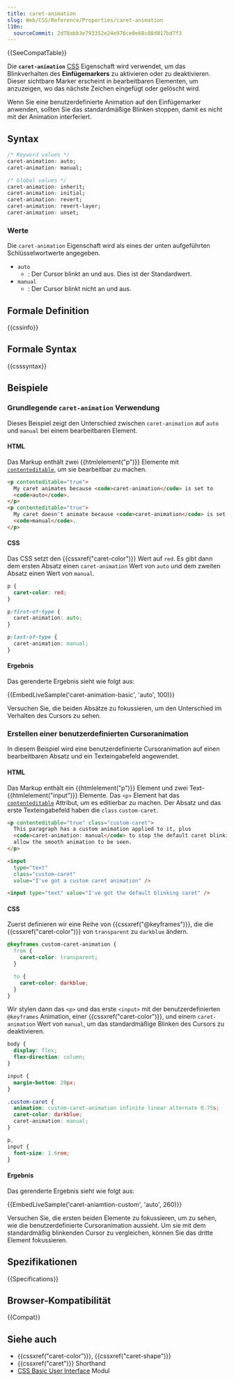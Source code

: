 ```yaml
---
title: caret-animation
slug: Web/CSS/Reference/Properties/caret-animation
l10n:
  sourceCommit: 2d78abb3e793352e24e976ce0e68c08d817bd7f3
---
```


{{SeeCompatTable}}

Die **`caret-animation`** [CSS](/de/docs/Web/CSS) Eigenschaft wird verwendet, um das Blinkverhalten des **Einfügemarkers** zu aktivieren oder zu deaktivieren. Dieser sichtbare Marker erscheint in bearbeitbaren Elementen, um anzuzeigen, wo das nächste Zeichen eingefügt oder gelöscht wird.

Wenn Sie eine benutzerdefinierte Animation auf den Einfügemarker anwenden, sollten Sie das standardmäßige Blinken stoppen, damit es nicht mit der Animation interferiert.

## Syntax

```css
/* Keyword values */
caret-animation: auto;
caret-animation: manual;

/* Global values */
caret-animation: inherit;
caret-animation: initial;
caret-animation: revert;
caret-animation: revert-layer;
caret-animation: unset;
```

### Werte

Die `caret-animation` Eigenschaft wird als eines der unten aufgeführten Schlüsselwortwerte angegeben.

- `auto`
  - : Der Cursor blinkt an und aus. Dies ist der Standardwert.
- `manual`
  - : Der Cursor blinkt nicht an und aus.

## Formale Definition

{{cssinfo}}

## Formale Syntax

{{csssyntax}}

## Beispiele

### Grundlegende `caret-animation` Verwendung

Dieses Beispiel zeigt den Unterschied zwischen `caret-animation` auf `auto` und `manual` bei einem bearbeitbaren Element.

#### HTML

Das Markup enthält zwei {{htmlelement("p")}} Elemente mit [`contenteditable`](/de/docs/Web/HTML/Reference/Global_attributes/contenteditable), um sie bearbeitbar zu machen.

```html live-sample___caret-animation-basic
<p contenteditable="true">
  My caret animates because <code>caret-animation</code> is set to
  <code>auto</code>.
</p>
<p contenteditable="true">
  My caret doesn't animate because <code>caret-animation</code> is set to
  <code>manual</code>.
</p>
```

#### CSS

Das CSS setzt den {{cssxref("caret-color")}} Wert auf `red`. Es gibt dann dem ersten Absatz einen `caret-animation` Wert von `auto` und dem zweiten Absatz einen Wert von `manual`.

```css live-sample___caret-animation-basic
p {
  caret-color: red;
}

p:first-of-type {
  caret-animation: auto;
}

p:last-of-type {
  caret-animation: manual;
}
```

#### Ergebnis

Das gerenderte Ergebnis sieht wie folgt aus:

{{EmbedLiveSample('caret-animation-basic', 'auto', 100)}}

Versuchen Sie, die beiden Absätze zu fokussieren, um den Unterschied im Verhalten des Cursors zu sehen.

### Erstellen einer benutzerdefinierten Cursoranimation

In diesem Beispiel wird eine benutzerdefinierte Cursoranimation auf einen bearbeitbaren Absatz und ein Texteingabefeld angewendet.

#### HTML

Das Markup enthält ein {{htmlelement("p")}} Element und zwei Text-{{htmlelement("input")}} Elemente. Das `<p>` Element hat das [`contenteditable`](/de/docs/Web/HTML/Reference/Global_attributes/contenteditable) Attribut, um es editierbar zu machen. Der Absatz und das erste Texteingabefeld haben die `class` `custom-caret`.

```html live-sample___caret-animation-custom
<p contenteditable="true" class="custom-caret">
  This paragraph has a custom animation applied to it, plus
  <code>caret-animation: manual</code> to stop the default caret blinking and
  allow the smooth animation to be seen.
</p>

<input
  type="text"
  class="custom-caret"
  value="I've got a custom caret animation" />

<input type="text" value="I've got the default blinking caret" />
```

#### CSS

Zuerst definieren wir eine Reihe von {{cssxref("@keyframes")}}, die die {{cssxref("caret-color")}} von `transparent` zu `darkblue` ändern.

```css live-sample___caret-animation-custom
@keyframes custom-caret-animation {
  from {
    caret-color: transparent;
  }

  to {
    caret-color: darkblue;
  }
}
```

Wir stylen dann das `<p>` und das erste `<input>` mit der benutzerdefinierten `@keyframes` Animation, einer {{cssxref("caret-color")}}, und einem `caret-animation` Wert von `manual`, um das standardmäßige Blinken des Cursors zu deaktivieren.

```css hidden live-sample___caret-animation-custom
body {
  display: flex;
  flex-direction: column;
}

input {
  margin-bottom: 20px;
}
```

```css live-sample___caret-animation-custom
.custom-caret {
  animation: custom-caret-animation infinite linear alternate 0.75s;
  caret-color: darkblue;
  caret-animation: manual;
}

p,
input {
  font-size: 1.6rem;
}
```

#### Ergebnis

Das gerenderte Ergebnis sieht wie folgt aus:

{{EmbedLiveSample('caret-aniamtion-custom', 'auto', 260)}}

Versuchen Sie, die ersten beiden Elemente zu fokussieren, um zu sehen, wie die benutzerdefinierte Cursoranimation aussieht. Um sie mit dem standardmäßig blinkenden Cursor zu vergleichen, können Sie das dritte Element fokussieren.

## Spezifikationen

{{Specifications}}

## Browser-Kompatibilität

{{Compat}}

## Siehe auch

- {{cssxref("caret-color")}}, {{cssxref("caret-shape")}}
- {{cssxref("caret")}} Shorthand
- [CSS Basic User Interface](/de/docs/Web/CSS/CSS_basic_user_interface) Modul
